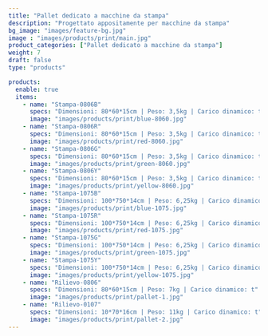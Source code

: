```yaml
---
title: "Pallet dedicato a macchine da stampa"
description: "Progettato appositamente per macchine da stampa"
bg_image: "images/feature-bg.jpg"
image : "images/products/print/main.jpg"
product_categories: ["Pallet dedicato a macchine da stampa"]
weight: 7
draft: false
type: "products"

products:
  enable: true
  items:
    - name: "Stampa-0806B"
      specs: "Dimensioni: 80*60*15cm | Peso: 3,5kg | Carico dinamico: t"
      image: "images/products/print/blue-8060.jpg"
    - name: "Stampa-0806R"
      specs: "Dimensioni: 80*60*15cm | Peso: 3,5kg | Carico dinamico: t"
      image: "images/products/print/red-8060.jpg"
    - name: "Stampa-0806G"
      specs: "Dimensioni: 80*60*15cm | Peso: 3,5kg | Carico dinamico: t"
      image: "images/products/print/green-8060.jpg"
    - name: "Stampa-0806Y"
      specs: "Dimensioni: 80*60*15cm | Peso: 3,5kg | Carico dinamico: t"
      image: "images/products/print/yellow-8060.jpg"
    - name: "Stampa-1075B"
      specs: "Dimensioni: 100*750*14cm | Peso: 6,25kg | Carico dinamico: t"
      image: "images/products/print/blue-1075.jpg"
    - name: "Stampa-1075R"
      specs: "Dimensioni: 100*750*14cm | Peso: 6,25kg | Carico dinamico: t"
      image: "images/products/print/red-1075.jpg"
    - name: "Stampa-1075G"
      specs: "Dimensioni: 100*750*14cm | Peso: 6,25kg | Carico dinamico: t"
      image: "images/products/print/green-1075.jpg"
    - name: "Stampa-1075Y"
      specs: "Dimensioni: 100*750*14cm | Peso: 6,25kg | Carico dinamico: t"
      image: "images/products/print/yellow-1075.jpg"
    - name: "Rilievo-0806"
      specs: "Dimensioni: 80*60*15cm | Peso: 7kg | Carico dinamico: t"
      image: "images/products/print/pallet-1.jpg"
    - name: "Rilievo-0107"
      specs: "Dimensioni: 10*70*16cm | Peso: 11kg | Carico dinamico: t"
      image: "images/products/print/pallet-2.jpg"
---
```

